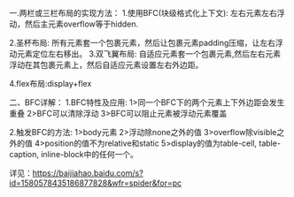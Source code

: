 一.两栏或三栏布局的实现方法：
1.使用BFC(块级格式化上下文):
  左右元素左右浮动，然后主元素overflow等于hidden.

2.圣杯布局:
  所有元素套一个包裹元素，然后让包裹元素padding压缩，让左右浮动元素定位左右移出。
3.双飞翼布局:
  自适应元素套一个包裹元素,然后左右元素浮动在其包裹元素上，然后自适应元素设置左右外边距。


4.flex布局:display+flex

二、BFC详解：
  1.BFC特性及应用:
    1>同一个BFC下的两个元素上下外边距会发生重叠
    2>BFC可以清除浮动
    3>BFC可以阻止元素被浮动元素覆盖

  2.触发BFC的方法:
    1>body元素
    2>浮动除none之外的值
    3>overflow除visible之外的值
    4>position的值不为relative和static
    5>display的值为table-cell, table-caption, inline-block中的任何一个。

详见：https://baijiahao.baidu.com/s?id=1580578435186877828&wfr=spider&for=pc